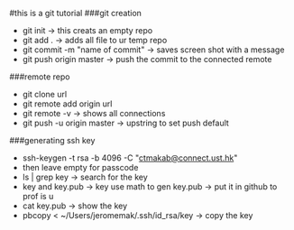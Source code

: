 #this is a git tutorial
###git creation
- git init -> this creats an empty repo
- git add . -> adds all file to ur temp repo
- git commit -m "name of commit" -> saves screen shot with a message
- git push origin master -> push the commit to the connected remote

###remote repo
- git clone url
- git remote add origin url
- git remote -v -> shows all connections
- git push -u origin master -> upstring to set push default


###generating ssh key
- ssh-keygen -t rsa -b 4096 -C "ctmakab@connect.ust.hk"
- then leave empty for passcode
-  ls | grep key -> search for the key
- key and key.pub -> key use math to gen key.pub -> put it in github to prof is u
-  cat key.pub -> show the key
- pbcopy < ~/Users/jeromemak/.ssh/id_rsa/key -> copy the key
   


